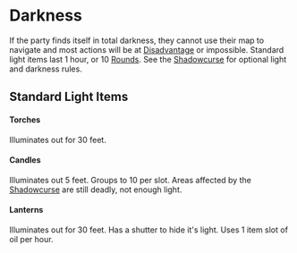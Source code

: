# Darkness

If the party finds itself in total darkness, they cannot use their map to navigate and most actions will be at [Disadvantage](../Game%20Procedures/Dice%20Rolls/Disadvantage.md) or impossible. Standard light items last 1 hour, or 10 [Rounds](../Game%20Procedures/Round.md). See the [Shadowcurse](Shadowcurse.md) for optional light and darkness rules.

## Standard Light Items

#### Torches 
Illuminates out for 30 feet.
#### Candles
Illuminates out 5 feet. Groups to 10 per slot.
	Areas affected by the [Shadowcurse](Shadowcurse.md) are still deadly, not enough light.
#### Lanterns
Illuminates out for 30 feet. Has a shutter to hide it's light.
	Uses 1 item slot of oil per hour.